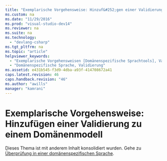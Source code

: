 ```yaml
---
title: "Exemplarische Vorgehensweise: Hinzuf&#252;gen einer Validierung zu einem Dom&#228;nenmodell"
ms.custom: na
ms.date: "11/29/2016"
ms.prod: "visual-studio-dev14"
ms.reviewer: na
ms.suite: na
ms.technology: 
  - "devlang-csharp"
ms.tgt_pltfrm: na
ms.topic: "article"
helpviewer_keywords: 
  - "Exemplarische Vorgehensweisen [Domänenspezifische Sprachtools], Validierung"
  - "Domänenspezifische Sprache, Validierung"
ms.assetid: e431b545-f3d9-4dba-a93f-414708672a41
caps.latest.revision: 46
caps.handback.revision: "46"
ms.author: "awills"
manager: "kamrani"
---
```

# Exemplarische Vorgehensweise: Hinzuf&#252;gen einer Validierung zu einem Dom&#228;nenmodell
Dieses Thema ist mit anderem Inhalt konsolidiert wurden.    Gehe zu [Überprüfung in einer domänenspezifischen Sprache](../Topic/Validation%20in%20a%20Domain-Specific%20Language.md).
